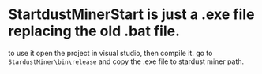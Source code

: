 # StartdustMinerStart is just a .exe file replacing the old .bat file.
to use it open the project in visual studio, then compile it. 
go to `StardustMiner\bin\release` and copy the .exe file to stardust miner path.
